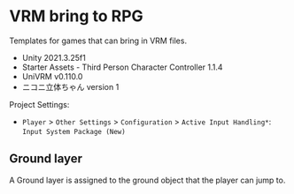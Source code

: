 # VRM bring to RPG

Templates for games that can bring in VRM files.

- Unity 2021.3.25f1
- Starter Assets - Third Person Character Controller 1.1.4
- UniVRM v0.110.0
- ニコニ立体ちゃん version 1

Project Settings:

- `Player` > `Other Settings` > `Configuration` > `Active Input Handling*`: `Input System Package (New)`

## Ground layer

A Ground layer is assigned to the ground object that the player can jump to.
